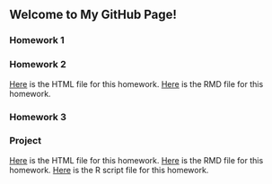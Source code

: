 ## Welcome to My GitHub Page!


### Homework 1
### Homework 2

[Here](Homework2/IE360_HW2_sirinyagmur.html) is the HTML file for this homework.
[Here](Homework2/IE360_HW2_sirinyagmur.Rmd) is the RMD file for this homework.

### Homework 3

### Project

[Here](Project/sirinyagmurabaci_rmd_project.html) is the HTML file for this homework.
[Here](Project/sirinyagmurabaci_rmd_project.Rmd) is the RMD file for this homework.
[Here](Project/projectRcode.Rmd) is the R script file for this homework.